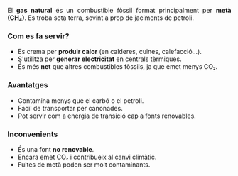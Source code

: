 <p style="text-align: justify;">El <strong>gas natural</strong> &eacute;s un combustible f&ograve;ssil format principalment per <strong>met&agrave; (CH₄)</strong>. Es troba sota terra, sovint a prop de jaciments de petroli.</p>
<h3 style="text-align: justify;">Com es fa servir?</h3>
<ul style="text-align: justify;">
<li>Es crema per <strong>produir calor</strong> (en calderes, cuines, calefacci&oacute;...).</li>
<li>S'utilitza per <strong>generar electricitat</strong> en centrals t&egrave;rmiques.</li>
<li>&Eacute;s m&eacute;s <strong>net</strong> que altres combustibles f&ograve;ssils, ja que emet menys CO₂.</li>
</ul>
<h3 style="text-align: justify;">Avantatges</h3>
<ul style="text-align: justify;">
<li>Contamina menys que el carb&oacute; o el petroli.</li>
<li>F&agrave;cil de transportar per canonades.</li>
<li>Pot servir com a energia de transici&oacute; cap a fonts renovables.</li>
</ul>
<h3 style="text-align: justify;">Inconvenients</h3>
<ul>
<li style="text-align: justify;">&Eacute;s una font <strong>no renovable</strong>.</li>
<li style="text-align: justify;">Encara emet CO₂ i contribueix al canvi clim&agrave;tic.</li>
<li style="text-align: justify;">Fuites de met&agrave; poden ser molt contaminants.</li>
</ul>
</section>
